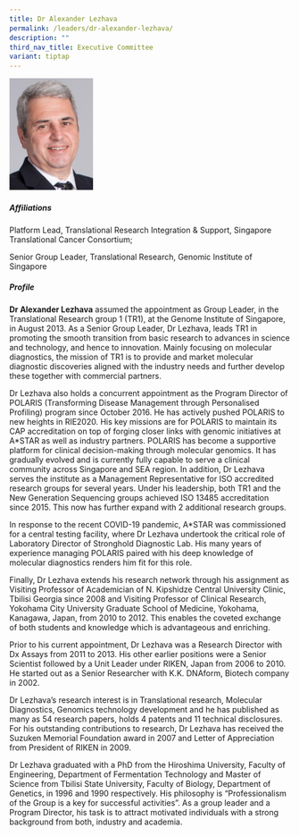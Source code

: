 ```yaml
---
title: Dr Alexander Lezhava
permalink: /leaders/dr-alexander-lezhava/
description: ""
third_nav_title: Executive Committee
variant: tiptap
---
```

<div class="isomer-image-wrapper">
<img style="width:150px" height="auto" width="100%" src="/images/Leaders/dr-alexandra-lezhava.png">
</div>
<h5>Affiliations</h5>
<p>Platform Lead, Translational Research Integration &amp; Support, Singapore
Translational Cancer Consortium;&nbsp;</p>
<p>Senior Group Leader, Translational Research, Genomic Institute of Singapore&nbsp;</p>
<h5>Profile</h5>
<p><strong>Dr Alexander Lezhava</strong> assumed the appointment as Group
Leader, in the Translational Research group 1 (TR1), at the Genome Institute
of Singapore, in August 2013. As a Senior Group Leader, Dr Lezhava, leads
TR1 in promoting the smooth transition from basic research to advances
in science and technology, and hence to innovation. Mainly focusing on
molecular diagnostics, the mission of TR1 is to provide and market molecular
diagnostic discoveries aligned with the industry needs and further develop
these together with commercial partners.&nbsp;</p>
<p>Dr Lezhava also holds a concurrent appointment as the Program Director
of POLARIS (Transforming Disease Management through Personalised Profiling)
program since October 2016. He has actively pushed POLARIS to new heights
in RIE2020. His key missions are for POLARIS to&nbsp;maintain&nbsp;its
CAP accreditation on top of forging closer links with genomic initiatives
at A*STAR as well as industry partners. POLARIS has become a supportive
platform for clinical decision-making through molecular genomics. It has
gradually evolved and is currently fully capable to serve a clinical community
across Singapore and SEA region. In addition, Dr Lezhava serves the institute
as a Management Representative for ISO accredited research groups for several
years. Under his leadership, both TR1 and the New Generation Sequencing
groups achieved ISO 13485 accreditation since 2015. This now has further
expand with 2&nbsp;additional&nbsp;research groups.&nbsp;</p>
<p>In response to the recent COVID-19 pandemic, A*STAR was commissioned for
a central testing facility, where Dr Lezhava undertook the critical role
of Laboratory Director of Stronghold Diagnostic Lab. His many years of
experience managing POLARIS paired with his deep knowledge of molecular
diagnostics&nbsp;renders&nbsp;him fit for this role.&nbsp;</p>
<p>Finally, Dr Lezhava extends his research network through his assignment
as Visiting Professor of Academician of N.&nbsp;Kipshidze&nbsp;Central
University Clinic, Tbilisi Georgia since 2008 and Visiting Professor of
Clinical Research, Yokohama City University Graduate School of Medicine,
Yokohama, Kanagawa, Japan, from 2010 to 2012. This enables the coveted
exchange of both students and knowledge which is&nbsp;advantageous&nbsp;and
enriching.&nbsp;</p>
<p>Prior to his current appointment, Dr Lezhava was a Research Director with
Dx Assays from 2011 to 2013. His other earlier positions were a Senior
Scientist followed by a Unit Leader under RIKEN, Japan from 2006 to 2010.
He started out as a Senior Researcher with K.K.&nbsp;DNAform, Biotech company
in 2002.&nbsp;</p>
<p>Dr Lezhava’s research interest is in Translational research, Molecular
Diagnostics, Genomics technology development and he has published as many
as 54 research papers, holds 4 patents and 11 technical disclosures. For
his outstanding contributions to research, Dr Lezhava has received the
Suzuken Memorial Foundation award in 2007 and Letter of Appreciation from
President of RIKEN in 2009.&nbsp;</p>
<p>Dr Lezhava graduated with a PhD from the Hiroshima University, Faculty
of Engineering, Department of Fermentation Technology and Master of Science
from Tbilisi State University, Faculty of Biology, Department of Genetics,
in 1996 and&nbsp;1990&nbsp;respectively. His philosophy is “Professionalism
of the Group is a key for successful activities”.&nbsp;As a group leader
and a Program Director, his task&nbsp;is to attract motivated individuals
with a strong background from both,&nbsp;industry&nbsp;and academia.&nbsp;</p>